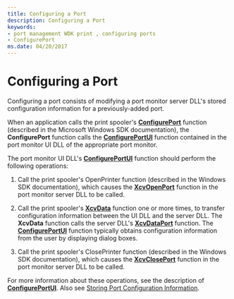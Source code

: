 ```yaml
---
title: Configuring a Port
description: Configuring a Port
keywords:
- port management WDK print , configuring ports
- ConfigurePort
ms.date: 04/20/2017
---
```


# Configuring a Port





Configuring a port consists of modifying a port monitor server DLL's stored configuration information for a previously-added port.

When an application calls the print spooler's [**ConfigurePort**](/previous-versions/ff546286(v=vs.85)) function (described in the Microsoft Windows SDK documentation), the **ConfigurePort** function calls the [**ConfigurePortUI**](/windows-hardware/drivers/ddi/winsplp/nf-winsplp-configureportui) function contained in the port monitor UI DLL of the appropriate port monitor.

The port monitor UI DLL's [**ConfigurePortUI**](/windows-hardware/drivers/ddi/winsplp/nf-winsplp-configureportui) function should perform the following operations:

1.  Call the print spooler's OpenPrinter function (described in the Windows SDK documentation), which causes the [**XcvOpenPort**](/windows-hardware/drivers/ddi/winsplp/nf-winsplp-xcvopenport) function in the port monitor server DLL to be called.

2.  Call the print spooler's [**XcvData**](/previous-versions/ff564255(v=vs.85)) function one or more times, to transfer configuration information between the UI DLL and the server DLL. The **XcvData** function calls the server DLL's [**XcvDataPort**](/windows-hardware/drivers/ddi/winsplp/nf-winsplp-xcvdataport) function. The [**ConfigurePortUI**](/windows-hardware/drivers/ddi/winsplp/nf-winsplp-configureportui) function typically obtains configuration information from the user by displaying dialog boxes.

3.  Call the print spooler's ClosePrinter function (described in the Windows SDK documentation), which causes the [**XcvClosePort**](/windows-hardware/drivers/ddi/winsplp/nf-winsplp-xcvcloseport) function in the port monitor server DLL to be called.

For more information about these operations, see the description of [**ConfigurePortUI**](/windows-hardware/drivers/ddi/winsplp/nf-winsplp-configureportui). Also see [Storing Port Configuration Information](storing-port-configuration-information.md).

 

